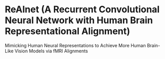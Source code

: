 # ReAlnet (A Recurrent Convolutional Neural Network with Human Brain Representational Alignment)
Mimicking Human Neural Representations to Achieve More Human Brain-Like Vision Models via fMRI Alignments
